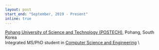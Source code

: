 ```yaml
---
layout: post
start_end: "September, 2019 - Present"
inline: true
---
```


[Pohang University of Science and Technology (POSTECH)](https://postech.ac.kr/eng/), Pohang, South Korea \
Integrated MS/PhD student in [Computer Science and Engineering](https://cse.postech.ac.kr/)  \
